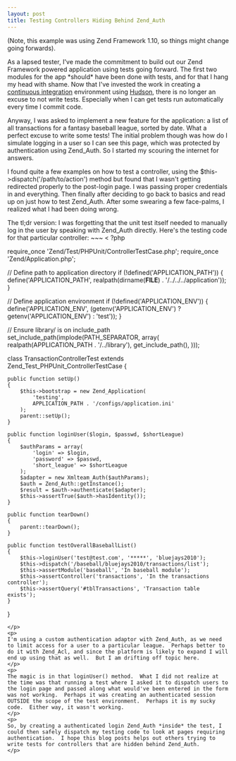 ```yaml
--- 
layout: post
title: Testing Controllers Hiding Behind Zend_Auth
---
```

<p>(Note, this example was using Zend Framework 1.10, so things might change going forwards).</p>
<p>As a lapsed tester, I've made the commitment to build out our Zend Framework powered application using tests going forward.  The first two modules for the app *should* have been done with tests, and for that I hang my head with shame.  Now that I've invested the work in creating a <a href="http://en.wikipedia.org/wiki/Continuous_integration">continuous integration</a> environment using <a href="http://hudson-ci.org">Hudson</a>, there is no longer an excuse to not write tests.  Especially when I can get tests run automatically every time I commit code.
</p>
<p>
Anyway, I was asked to implement a new feature for the application:  a list of all transactions for a fantasy baseball league, sorted by date.  What a perfect excuse to write some tests!  The initial problem though was how do I simulate logging in a user so I can see this page, which was protected by authentication using Zend_Auth.  So I started my scouring the internet for answers.
</p>
<p>
I found quite a few examples on how to test a controller, using the $this->dispatch('/path/to/action') method but found that I wasn't getting redirected properly to the post-login page.  I was passing proper credentials in and everything.  Then finally after deciding to go back to basics and read up on just how to test Zend_Auth.  After some swearing a few face-palms, I realized what I had been doing wrong.
</p>
<p>
The tl;dr version:  I was forgetting that the unit test itself needed to manually log in the user by speaking with Zend_Auth directly.  Here's the testing code for that particular controller:
~~~
< ?php

require_once 'Zend/Test/PHPUnit/ControllerTestCase.php';
require_once 'Zend/Application.php';

// Define path to application directory
if (!defined('APPLICATION_PATH')) {
    define('APPLICATION_PATH', realpath(dirname(__FILE__) . '/../../../application'));
}

// Define application environment
if (!defined('APPLICATION_ENV')) {
    define('APPLICATION_ENV', (getenv('APPLICATION_ENV') ? getenv('APPLICATION_ENV') : 'test'));
}

// Ensure library/ is on include_path
set_include_path(implode(PATH_SEPARATOR, array(
        realpath(APPLICATION_PATH . '/../library'),
            get_include_path(),
        )));

class TransactionControllerTest extends Zend_Test_PHPUnit_ControllerTestCase 
{

    public function setUp()
    {
        $this->bootstrap = new Zend_Application(
            'testing',
            APPLICATION_PATH . '/configs/application.ini'
        );
        parent::setUp();
    }

    public function loginUser($login, $passwd, $shortLeague)
    {
        $authParams = array(
            'login' => $login,
            'password' => $passwd,
            'short_league' => $shortLeague 
        );
        $adapter = new Xmlteam_Auth($authParams);
        $auth = Zend_Auth::getInstance();
        $result = $auth->authenticate($adapter);
        $this->assertTrue($auth->hasIdentity());
    }

    public function tearDown()
    {
        parent::tearDown();
    }

    public function testOverallBaseballList()
    {
        $this->loginUser('test@test.com', '*****', 'bluejays2010');
        $this->dispatch('/baseball/bluejays2010/transactions/list');
        $this->assertModule('baseball', 'In baseball module');
        $this->assertController('transactions', 'In the transactions controller');
        $this->assertQuery('#tblTransactions', 'Transaction table exists');
    }
}
~~~
</p>
<p>
I'm using a custom authentication adaptor with Zend_Auth, as we need to limit access for a user to a particular league.  Perhaps better to do it with Zend_Acl, and since the platform is likely to expand I will end up using that as well.  But I am drifting off topic here.
</p>
<p>
The magic is in that loginUser() method.  What I did not realize at the time was that running a test where I asked it to dispatch users to the login page and passed along what would've been entered in the form was not working.  Perhaps it was creating an authenticated session OUTSIDE the scope of the test environment.  Perhaps it is my sucky code.  Either way, it wasn't working.
</p>
<p>
So, by creating a authenticated login Zend_Auth *inside* the test, I could then safely dispatch my testing code to look at pages requiring authentication.  I hope this blog posts helps out others trying to write tests for controllers that are hidden behind Zend_Auth.
</p>
